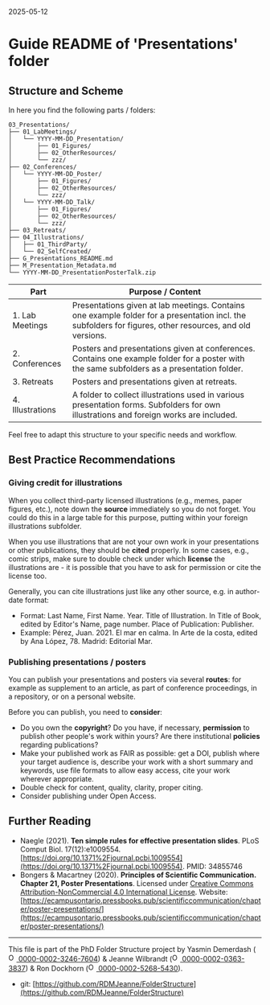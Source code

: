 2025-05-12

# Guide README of 'Presentations' folder

## Structure and Scheme

In here you find the following parts / folders:

```
03_Presentations/
├── 01_LabMeetings/
│   └── YYYY-MM-DD_Presentation/
│       ├── 01_Figures/
│       ├── 02_OtherResources/
│       └── zzz/
├── 02_Conferences/
│   └── YYYY-MM-DD_Poster/
│       ├── 01_Figures/
│       ├── 02_OtherResources/
│       └── zzz/
│   └── YYYY-MM-DD_Talk/
│       ├── 01_Figures/
│       ├── 02_OtherResources/
│       └── zzz/
├── 03_Retreats/
├── 04_Illustrations/
│   ├── 01_ThirdParty/
│   └── 02_SelfCreated/
├── G_Presentations_README.md
├── M_Presentation_Metadata.md
└── YYYY-MM-DD_PresentationPosterTalk.zip

```


| Part         		| Purpose / Content   |
|--------------		|-----------|
| 1. Lab Meetings 		| Presentations given at lab meetings. Contains one example folder for a presentation incl. the subfolders for figures, other resources, and old versions.|
| 2. Conferences  		| Posters and presentations given at conferences. Contains one example folder for a poster with the same subfolders as a presentation folder.|
| 3. Retreats 	| Posters and presentations given at retreats. |
| 4. Illustrations 	| A folder to collect illustrations used in various presentation forms. Subfolders for own illustrations and foreign works are included. |

Feel free to adapt this structure to your specific needs and workflow.


## Best Practice Recommendations

### Giving credit for illustrations
When you collect third-party licensed illustrations (e.g., memes, paper figures, etc.), note down the **source** immediately so you do not forget. You could do this in a large table for this purpose, putting within your foreign illustrations subfolder.

When you use illustrations that are not your own work in your presentations or other publications, they should be **cited** properly. In some cases, e.g., comic strips, make sure to double check under which **license** the illustrations are - it is possible that you have to ask for permission or cite the license too.

Generally, you can cite illustrations just like any other source, e.g. in author-date format:
* Format: Last Name, First Name. Year. Title of Illustration. In Title of Book, edited by Editor's Name, page number. Place of Publication: Publisher.
* Example: Pérez, Juan. 2021. El mar en calma. In Arte de la costa, edited by Ana López, 78. Madrid: Editorial Mar.


### Publishing presentations / posters
You can publish your presentations and posters via several **routes**: for example as supplement to an article, as part of conference proceedings, in a repository, or on a personal website.

Before you can publish, you need to **consider**:
* Do you own the **copyright**? Do you have, if necessary, **permission** to publish other people's work within yours? Are there institutional **policies** regarding publications?
* Make your published work as FAIR as possible: get a DOI, publish where your target audience is, describe your work with a short summary and keywords, use file formats to allow easy access,  cite your work wherever appropriate.
* Double check for content, quality, clarity, proper citing.
* Consider publishing under Open Access.


## Further Reading
* Naegle (2021). **Ten simple rules for effective presentation slides**. PLoS Comput Biol. 17(12):e1009554. [https://doi.org/10.1371%2Fjournal.pcbi.1009554](https://doi.org/10.1371%2Fjournal.pcbi.1009554). PMID: 34855746
* Bongers & Macartney (2020). **Principles of Scientific Communication. Chapter 21, Poster Presentations**. Licensed under [Creative Commons Attribution-NonCommercial 4.0 International License](https://creativecommons.org/licenses/by-nc/4.0/). Website: [https://ecampusontario.pressbooks.pub/scientificcommunication/chapter/poster-presentations/](https://ecampusontario.pressbooks.pub/scientificcommunication/chapter/poster-presentations/)


_____

This file is part of the PhD Folder Structure project by Yasmin Demerdash (<a href="https://orcid.org/0000-0002-3246-7604"><img alt="ORCID logo" src="https://info.orcid.org/wp-content/uploads/2019/11/orcid_16x16.png" width="16" height="16" /> 0000-0002-3246-7604</a>) & Jeanne  Wilbrandt (<a href="https://orcid.org/0000-0002-0363-3837"><img alt="ORCID logo" src="https://info.orcid.org/wp-content/uploads/2019/11/orcid_16x16.png" width="16" height="16" /> 0000-0002-0363-3837</a>) & Ron Dockhorn (<a href="https://orcid.org/0000-0002-5268-5430"><img alt="ORCID logo" src="https://info.orcid.org/wp-content/uploads/2019/11/orcid_16x16.png" width="16" height="16" /> 0000-0002-5268-5430</a>).

* git: [https://github.com/RDMJeanne/FolderStructure](https://github.com/RDMJeanne/FolderStructure)


